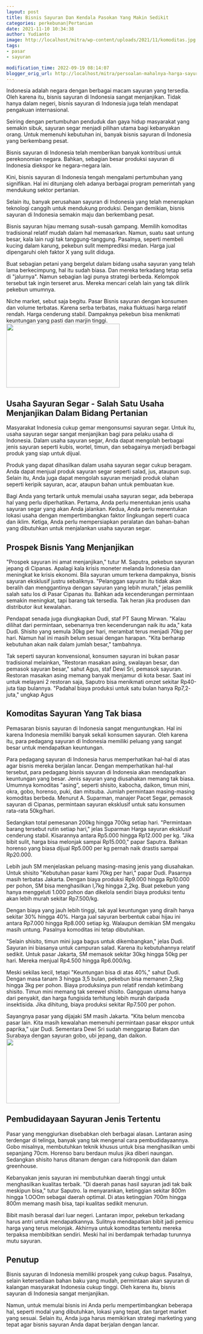```yaml
---
layout: post
title: Bisnis Sayuran Dan Kendala Pasokan Yang Makin Sedikit
categories: perkebunan|Pertanian
date: 2021-11-10 10:34:38
author: Yudianto
image: http://localhost/mitra/wp-content/uploads/2021/11/komoditas.jpg
tags:
- pasar
- sayuran

modification_time: 2022-09-19 08:14:07
blogger_orig_url: http://localhost/mitra/persoalan-mahalnya-harga-sayuran-dan.html
---
```


Indonesia adalah negara dengan berbagai macam sayuran yang tersedia. Oleh karena itu, bisnis sayuran di Indonesia sangat menjanjikan. Tidak hanya dalam negeri, bisnis sayuran di Indonesia juga telah mendapat pengakuan internasional.

Seiring dengan pertumbuhan penduduk dan gaya hidup masyarakat yang semakin sibuk, sayuran segar menjadi pilihan utama bagi kebanyakan orang. Untuk memenuhi kebutuhan ini, banyak bisnis sayuran di Indonesia yang berkembang pesat.

Bisnis sayuran di Indonesia telah memberikan banyak kontribusi untuk perekonomian negara. Bahkan, sebagian besar produksi sayuran di Indonesia diekspor ke negara-negara lain.

Kini, bisnis sayuran di Indonesia tengah mengalami pertumbuhan yang signifikan. Hal ini ditunjang oleh adanya berbagai program pemerintah yang mendukung sektor pertanian.

Selain itu, banyak perusahaan sayuran di Indonesia yang telah menerapkan teknologi canggih untuk mendukung produksi. Dengan demikian, bisnis sayuran di Indonesia semakin maju dan berkembang pesat.

Bisnis sayuran hijau memang susah-susah gampang. Memilih komoditas tradisional relatif mudah dalam hal memasarkan. Namun, suatu saat untung besar, kala lain rugi tak tanggung-tanggung. Pasalnya, seperti membeli kucing dalam karung, pekebun sulit memprediksi medan. Harga jual dipengaruhi oleh faktor X yang sulit diduga.

Buat sebagian petani yang bergelut dalam bidang usaha sayuran yang telah lama berkecimpung, hal itu sudah biasa. Dan mereka terkadang tetap setia di "jalurnya". Namun sebagian lagi punya strategi berbeda. Kelompok tersebut tak ingin terseret arus. Mereka mencari celah lain yang tak dilirik pekebun umumnya.

Niche market, sebut saja begitu. Pasar Bisnis sayuran dengan konsumen dan volume terbatas. Karena serba terbatas, maka fluktuasi harga relatif rendah. Harga cenderung stabil. Dampaknya pekebun bisa menikmati keuntungan yang pasti dan marjin tinggi.
<a href="http://127.0.0.1/mitra/wp-content/uploads/2021/11/kubis.jpg"><img class="aligncenter wp-image-14790 size-medium" src="http://127.0.0.1/mitra/wp-content/uploads/2021/11/kubis-300x169.jpg" alt="" width="300" height="169" /></a>
<h2>Usaha Sayuran Segar - Salah Satu Usaha Menjanjikan Dalam Bidang Pertanian</h2>
Masyarakat Indonesia cukup gemar mengonsumsi sayuran segar. Untuk itu, usaha sayuran segar sangat menjanjikan bagi para pelaku usaha di Indonesia. Dalam usaha sayuran segar, Anda dapat mengolah berbagai jenis sayuran seperti kubis, wortel, timun, dan sebagainya menjadi berbagai produk yang siap untuk dijual.

Produk yang dapat dihasilkan dalam usaha sayuran segar cukup beragam. Anda dapat menjual produk sayuran segar seperti salad, jus, ataupun sup. Selain itu, Anda juga dapat mengolah sayuran menjadi produk olahan seperti keripik sayuran, acar, ataupun bahan untuk pembuatan kue.

Bagi Anda yang tertarik untuk memulai usaha sayuran segar, ada beberapa hal yang perlu diperhatikan. Pertama, Anda perlu menentukan jenis usaha sayuran segar yang akan Anda jalankan. Kedua, Anda perlu menentukan lokasi usaha dengan mempertimbangkan faktor lingkungan seperti cuaca dan iklim. Ketiga, Anda perlu mempersiapkan peralatan dan bahan-bahan yang dibutuhkan untuk menjalankan usaha sayuran segar.
<h2 id="Menjanjikan">Prospek Bisnis Yang Menjanjikan</h2>
"Prospek sayuran ini amat menjanjikan," tutur M. Saputra, pekebun sayuran jepang di Cipanas. Apalagi kala krisis moneter melanda Indonesia dan meningkat ke krisis ekonomi. Bila sayuran umum terkena dampaknya, bisnis sayuran eksklusif justru sebaliknya. "Pelanggan sayuran itu tidak akan beralih dan menggantinya dengan sayuran yang lebih murah," jelas pemilik salah satu los di Pasar Cipanas itu. Bahkan ada kecenderungan permintaan semakin meningkat, tapi barang tak tersedia. Tak heran jika produsen dan distributor ikut kewalahan.

Pendapat senada juga diungkapkan Dudi, staf PT Saung Mirwan. "Kalau dilihat dari permintaan, sebenarnya tren kecenderungan naik itu ada," kata Dudi. Shisito yang semula 30kg per hari, merambat terus menjadi 70kg per hari.
Namun hal ini masih belum sesuai dengan harapan. "Kita berharap kebutuhan akan naik dalam jumlah besar," tambahnya.

Tak seperti sayuran konvensional, konsumen sayuran ini bukan pasar tradisional melainkan, "Restoran masakan asing, swalayan besar, dan pemasok sayuran besar," sahut Agus, staf Dewi Sri, pemasok sayuran. Restoran masakan asing memang banyak menjamur di kota besar. Saat ini untuk melayani 2 restoran saja, Saputro bisa menikmati omzet sekitar Rp40-juta tiap bulannya. "Padahal biaya produksi untuk satu bulan hanya Rp7,2- juta," ungkap Agus
<h2 id="Komoditas">Komoditas Sayuran Yang Tak biasa</h2>
Pemasaran bisnis sayuran di Indonesia sangat menguntungkan. Hal ini karena Indonesia memiliki banyak sekali konsumen sayuran. Oleh karena itu, para pedagang sayuran di Indonesia memiliki peluang yang sangat besar untuk mendapatkan keuntungan.

Para pedagang sayuran di Indonesia harus memperhatikan hal-hal di atas agar bisnis mereka berjalan lancar. Dengan memperhatikan hal-hal tersebut, para pedagang bisnis sayuran di Indonesia akan mendapatkan keuntungan yang besar.
Jenis sayuran yang diusahakan memang tak biasa. Umumnya komoditas "asing", seperti shisito, kabocha, daikon, timun mini, okra, gobo, horenso, puki, dan mitsuba. Jumlah permintaan masing-masing komoditas berbeda. Menurut A. Suparman, manajer Pacet Segar, pemasok sayuran di Cipanas, permintaan sayuran eksklusif untuk satu konsumen rata-rata 50kg/hari.

Sedangkan total pemesanan 200kg hingga 700kg setiap hari. "Permintaan barang tersebut rutin setiap hari," jelas Suparman Harga sayuran eksklusif cenderung stabil. Kisarannya antara Rp5.000 hingga Rp12.000 per kg. "Jika bibit sulit, harga bisa melonjak sampai Rp15.000," papar Saputra. Bahkan horenso yang biasa dijual Rp5.000 per kg pernah naik drastis sampai Rp20.000.

Lebih jauh SM menjelaskan peluang masing-masing jenis yang diusahakan. Untuk shisito "Kebutuhan pasar kami 70kg per hari," papar Dudi. Pasarnya masih terbatas Jakarta. Dengan biaya produksi Rp9.000 hingga Rp10.000 per pohon, SM bisa menghasilkan l,7kg hingga 2,2kg. Buat pekebun yang hanya menggeluti 1.000 pohon dan dikelola sendiri biaya produksi tentu akan lebih murah sekitar Rp7.500/kg.

Dengan biaya yang jauh lebih tinggi, tak ayal keuntungan yang diraih hanya sekitar 30% hingga 40%.
Harga jual sayuran berbentuk cabai hijau ini antara Rp7.000 hingga Rp8.000 setiap kg. Walaupun demikian SM mengaku masih untung. Pasalnya komoditas ini tetap dibutuhkan.

"Selain shisito, timun mini juga bagus untuk dikembangkan," jelas Dudi. Sayuran ini biasanya untuk campuran salad.
Karena itu kebutuhannya relatif sedikit. Untuk pasar Jakarta, SM memasok sekitar 30kg hingga 50kg per hari. Mereka menjual Rp4.500 hingga Rp6.000/kg.

Meski sekilas kecil, tetapi "Keuntungan bisa di atas 40%," sahut Dudi. Dengan masa tanam 3 hingga 3,5 bulan, pekebun bisa memanen 2,5kg hingga 3kg per pohon. Biaya produksinya pun relatif rendah ketimbang shisito.
Timun mini memang tak serewel shisito. Gangguan utama hanya dari penyakit, dan harga fungisida terhitung lebih murah daripada insektisida. Jika dihitung, biaya produksi sekitar Rp7.500 per pohon.

Sayangnya pasar yang dijajaki SM masih Jakarta. "Kita belum mencoba pasar lain. Kita masih kewalahan memenuhi permintaan pasar ekspor untuk paprika," ujar Dudi. Sementara Dewi Sri sudah menggarap Batam dan Surabaya dengan sayuran gobo, ubi jepang, dan daikon.
<a href="http://127.0.0.1/mitra/wp-content/uploads/2021/11/sayuran1.jpg"><img class="aligncenter wp-image-14791 size-medium" src="http://127.0.0.1/mitra/wp-content/uploads/2021/11/sayuran1-300x171.jpg" alt="" width="300" height="171" /></a>
<h2 id="Tertentu">Pembudidayaan Sayuran Jenis Tertentu</h2>
Pasar yang menggiurkan disebabkan oleh berbagai alasan. Lantaran asing terdengar di telinga, banyak yang tak mengenal cara pembudidayaannya. Gobo misalnya, membutuhkan teknik khusus untuk bisa menghasilkan umbi sepanjang 70cm. Horenso baru berdaun mulus jika diberi naungan. Sedangkan shisito harus ditanam dengan cara hidroponik dan dalam greenhouse.

Kebanyakan jenis sayuran ini membutuhkan daerah tinggi untuk menghasilkan kualitas terbaik. "Di daerah panas hasil sayuran jadi tak baik meskipun bisa," tutur Saputro. Ia menyarankan, ketinggian sekitar 800m hingga 1.OOOm sebagai daerah optimal. Di atas ketinggian 700m hingga 800m memang masih bisa, tapi kualitas sedikit menurun.

Bibit masih berasal dari luar negeri. Lantaran impor, pekebun terkadang harus antri untuk mendapatkannya. Sulitnya mendapatkan bibit jadi pemicu harga yang terus melonjak. Akhirnya untuk komoditas tertentu mereka terpaksa membibitkan sendiri. Meski hal ini berdampak terhadap turunnya mutu sayuran.
<h2>Penutup</h2>
Bisnis sayuran di Indonesia memiliki prospek yang cukup bagus. Pasalnya, selain ketersediaan bahan baku yang mudah, permintaan akan sayuran di kalangan masyarakat Indonesia cukup tinggi. Oleh karena itu, bisnis sayuran di Indonesia sangat menjanjikan.

Namun, untuk memulai bisnis ini Anda perlu mempertimbangkan beberapa hal, seperti modal yang dibutuhkan, lokasi yang tepat, dan target market yang sesuai. Selain itu, Anda juga harus memikirkan strategi marketing yang tepat agar bisnis sayuran Anda dapat berjalan dengan lancar.
